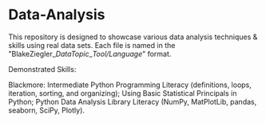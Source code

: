 # Data-Analysis
This repository is designed to showcase various data analysis techniques & skills using real data sets. Each file is named in the "BlakeZiegler_*DataTopic*_*Tool/Language*" format.

Demonstrated Skills:

Blackmore: Intermediate Python Programming Literacy (definitions, loops, iteration, sorting, and organizing); Using Basic Statistical Principals in Python; Python Data Analysis Library Literacy (NumPy, MatPlotLib, pandas, seaborn, SciPy, Plotly). 
